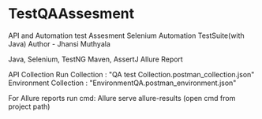 # TestQAAssesment
API and Automation test Assesment
Selenium Automation TestSuite(with Java)
Author - Jhansi Muthyala

Java, Selenium, TestNG
Maven, AssertJ
Allure Report

API Collection Run Collection : "QA test Collection.postman_collection.json"
Environment Collection : "EnvironmentQA.postman_environment.json"

For Allure reports run cmd: Allure serve allure-results (open cmd from project path)


